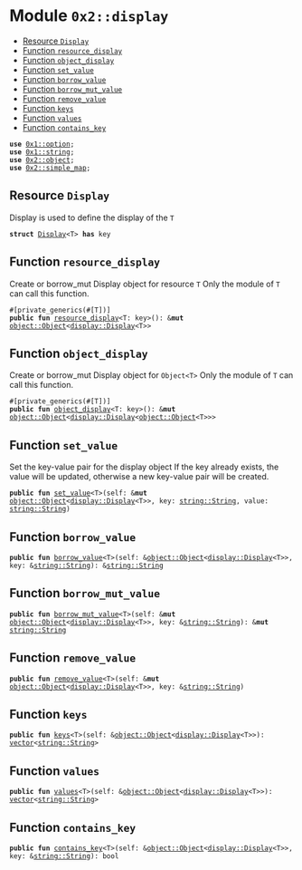 
<a name="0x2_display"></a>

# Module `0x2::display`



-  [Resource `Display`](#0x2_display_Display)
-  [Function `resource_display`](#0x2_display_resource_display)
-  [Function `object_display`](#0x2_display_object_display)
-  [Function `set_value`](#0x2_display_set_value)
-  [Function `borrow_value`](#0x2_display_borrow_value)
-  [Function `borrow_mut_value`](#0x2_display_borrow_mut_value)
-  [Function `remove_value`](#0x2_display_remove_value)
-  [Function `keys`](#0x2_display_keys)
-  [Function `values`](#0x2_display_values)
-  [Function `contains_key`](#0x2_display_contains_key)


<pre><code><b>use</b> <a href="">0x1::option</a>;
<b>use</b> <a href="">0x1::string</a>;
<b>use</b> <a href="object.md#0x2_object">0x2::object</a>;
<b>use</b> <a href="simple_map.md#0x2_simple_map">0x2::simple_map</a>;
</code></pre>



<a name="0x2_display_Display"></a>

## Resource `Display`

Display<T> is used to define the display of the <code>T</code>


<pre><code><b>struct</b> <a href="display.md#0x2_display_Display">Display</a>&lt;T&gt; <b>has</b> key
</code></pre>



<a name="0x2_display_resource_display"></a>

## Function `resource_display`

Create or borrow_mut Display object for resource <code>T</code>
Only the module of <code>T</code> can call this function.


<pre><code>#[private_generics(#[T])]
<b>public</b> <b>fun</b> <a href="display.md#0x2_display_resource_display">resource_display</a>&lt;T: key&gt;(): &<b>mut</b> <a href="object.md#0x2_object_Object">object::Object</a>&lt;<a href="display.md#0x2_display_Display">display::Display</a>&lt;T&gt;&gt;
</code></pre>



<a name="0x2_display_object_display"></a>

## Function `object_display`

Create or borrow_mut Display object for <code>Object&lt;T&gt;</code>
Only the module of <code>T</code> can call this function.


<pre><code>#[private_generics(#[T])]
<b>public</b> <b>fun</b> <a href="display.md#0x2_display_object_display">object_display</a>&lt;T: key&gt;(): &<b>mut</b> <a href="object.md#0x2_object_Object">object::Object</a>&lt;<a href="display.md#0x2_display_Display">display::Display</a>&lt;<a href="object.md#0x2_object_Object">object::Object</a>&lt;T&gt;&gt;&gt;
</code></pre>



<a name="0x2_display_set_value"></a>

## Function `set_value`

Set the key-value pair for the display object
If the key already exists, the value will be updated, otherwise a new key-value pair will be created.


<pre><code><b>public</b> <b>fun</b> <a href="display.md#0x2_display_set_value">set_value</a>&lt;T&gt;(self: &<b>mut</b> <a href="object.md#0x2_object_Object">object::Object</a>&lt;<a href="display.md#0x2_display_Display">display::Display</a>&lt;T&gt;&gt;, key: <a href="_String">string::String</a>, value: <a href="_String">string::String</a>)
</code></pre>



<a name="0x2_display_borrow_value"></a>

## Function `borrow_value`



<pre><code><b>public</b> <b>fun</b> <a href="display.md#0x2_display_borrow_value">borrow_value</a>&lt;T&gt;(self: &<a href="object.md#0x2_object_Object">object::Object</a>&lt;<a href="display.md#0x2_display_Display">display::Display</a>&lt;T&gt;&gt;, key: &<a href="_String">string::String</a>): &<a href="_String">string::String</a>
</code></pre>



<a name="0x2_display_borrow_mut_value"></a>

## Function `borrow_mut_value`



<pre><code><b>public</b> <b>fun</b> <a href="display.md#0x2_display_borrow_mut_value">borrow_mut_value</a>&lt;T&gt;(self: &<b>mut</b> <a href="object.md#0x2_object_Object">object::Object</a>&lt;<a href="display.md#0x2_display_Display">display::Display</a>&lt;T&gt;&gt;, key: &<a href="_String">string::String</a>): &<b>mut</b> <a href="_String">string::String</a>
</code></pre>



<a name="0x2_display_remove_value"></a>

## Function `remove_value`



<pre><code><b>public</b> <b>fun</b> <a href="display.md#0x2_display_remove_value">remove_value</a>&lt;T&gt;(self: &<b>mut</b> <a href="object.md#0x2_object_Object">object::Object</a>&lt;<a href="display.md#0x2_display_Display">display::Display</a>&lt;T&gt;&gt;, key: &<a href="_String">string::String</a>)
</code></pre>



<a name="0x2_display_keys"></a>

## Function `keys`



<pre><code><b>public</b> <b>fun</b> <a href="display.md#0x2_display_keys">keys</a>&lt;T&gt;(self: &<a href="object.md#0x2_object_Object">object::Object</a>&lt;<a href="display.md#0x2_display_Display">display::Display</a>&lt;T&gt;&gt;): <a href="">vector</a>&lt;<a href="_String">string::String</a>&gt;
</code></pre>



<a name="0x2_display_values"></a>

## Function `values`



<pre><code><b>public</b> <b>fun</b> <a href="display.md#0x2_display_values">values</a>&lt;T&gt;(self: &<a href="object.md#0x2_object_Object">object::Object</a>&lt;<a href="display.md#0x2_display_Display">display::Display</a>&lt;T&gt;&gt;): <a href="">vector</a>&lt;<a href="_String">string::String</a>&gt;
</code></pre>



<a name="0x2_display_contains_key"></a>

## Function `contains_key`



<pre><code><b>public</b> <b>fun</b> <a href="display.md#0x2_display_contains_key">contains_key</a>&lt;T&gt;(self: &<a href="object.md#0x2_object_Object">object::Object</a>&lt;<a href="display.md#0x2_display_Display">display::Display</a>&lt;T&gt;&gt;, key: &<a href="_String">string::String</a>): bool
</code></pre>
